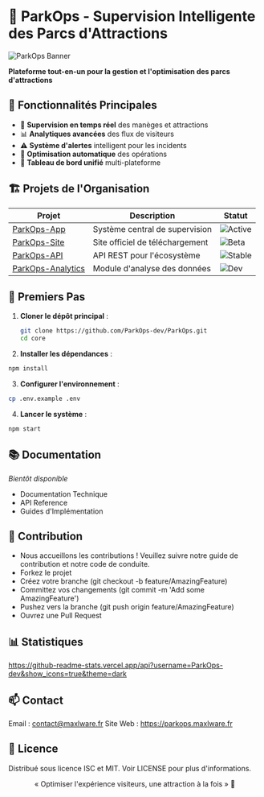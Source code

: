 # 🎢 ParkOps - Supervision Intelligente des Parcs d'Attractions

![ParkOps Banner](https://i.ibb.co/Swk5DDVR/screenshot-app.jpg)

**Plateforme tout-en-un pour la gestion et l'optimisation des parcs d'attractions**

## 🌟 Fonctionnalités Principales

- 🎯 **Supervision en temps réel** des manèges et attractions
- 📊 **Analytiques avancées** des flux de visiteurs
- ⚠️ **Système d'alertes** intelligent pour les incidents
- 🔄 **Optimisation automatique** des opérations
- 📱 **Tableau de bord unifié** multi-plateforme

## 🏗️ Projets de l'Organisation

| Projet | Description | Statut |
|--------|------------|--------|
| [ParkOps-App](https://github.com/ParkOps-dev/ParkOps) | Système central de supervision | ![Active](https://img.shields.io/badge/status-active-success) |
| [ParkOps-Site](https://github.com/ParkOps/Site) | Site officiel de téléchargement | ![Beta](https://img.shields.io/badge/status-beta-orange) |
| [ParkOps-API](https://github.com/ParkOps/api) | API REST pour l'écosystème | ![Stable](https://img.shields.io/badge/status-stable-brightgreen) |
| [ParkOps-Analytics](https://github.com/ParkOps/analytics) | Module d'analyse des données | ![Dev](https://img.shields.io/badge/status-in_dev-blue) |

## 🚀 Premiers Pas

1. **Cloner le dépôt principal** :
   ```bash
   git clone https://github.com/ParkOps-dev/ParkOps.git
   cd core
   
2. **Installer les dépendances** :
```bash
npm install
```

3. **Configurer l'environnement** :
```bash
cp .env.example .env
```
4. **Lancer le système** :
```bash
npm start
```

## 📚 Documentation
*Bientôt disponible*
- Documentation Technique
- API Reference
- Guides d'Implémentation

## 🤝 Contribution
- Nous accueillons les contributions ! Veuillez suivre notre guide de contribution et notre code de conduite.
- Forkez le projet
- Créez votre branche (git checkout -b feature/AmazingFeature)
- Committez vos changements (git commit -m 'Add some AmazingFeature')
- Pushez vers la branche (git push origin feature/AmazingFeature)
- Ouvrez une Pull Request

## 📊 Statistiques
https://github-readme-stats.vercel.app/api?username=ParkOps-dev&show_icons=true&theme=dark

## 📫 Contact
Email : contact@maxlware.fr
Site Web : https://parkops.maxlware.fr

## 🔐 Licence
Distribué sous licence ISC et MIT. Voir LICENSE pour plus d'informations.

<p align="center"> « Optimiser l'expérience visiteurs, une attraction à la fois » 🚀 </p>
